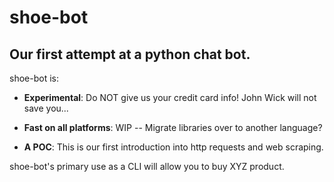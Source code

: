 # shoe-bot

## Our first attempt at a python chat bot.

shoe-bot is:

  * **Experimental**:
  Do NOT give us your credit card info! John Wick will not save you...

  * **Fast on all platforms**:
  WIP -- Migrate libraries over to another language?
  
  * **A POC**:
  This is our first introduction into http requests and web scraping.

shoe-bot's primary use as a CLI will allow you to buy XYZ product.


